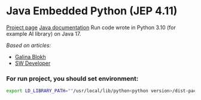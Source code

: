 # Java Embedded Python (JEP 4.11)
[Project page](https://github.com/ninia/jep)
[Java documentation](https://ninia.github.io/jep/javadoc/4.1/)
Run code wrote in Python 3.10 (for example AI library) on Java 17.

*Based on articles:* 
- [Galina Blokh](https://medium.com/geekculture/how-to-execute-python-modules-from-java-2384041a3d6d)
- [SW Developer](https://www.theswdeveloper.com/post/java-python-jep)


### For run project, you should set environment:
```bash
export LD_LIBRARY_PATH=""/usr/local/lib/python<python version>/dist-packages"$LD_LIBRARY_PATH"
```
